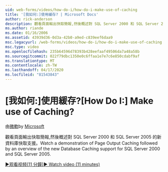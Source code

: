 ```yaml
---
uid: web-forms/videos/how-do-i/how-do-i-make-use-of-caching
title: '[我如何:]使用緩存? | Microsoft Docs'
author: rick-anderson
description: 觀看頁面輸出快取簡報,然後概述對 SQL Server 2000 和 SQL Server 2005 的新資料庫快取支援。
ms.author: riande
ms.date: 01/16/2006
ms.assetid: 43939d36-0d3a-42b0-a9ed-c839eef6daa9
msc.legacyurl: /web-forms/videos/how-do-i/how-do-i-make-use-of-caching
msc.type: video
ms.openlocfilehash: 235b64596d78393b428eefaaf49506da7a48a58b
ms.sourcegitcommit: 022f79dbc1350e0c6ffaa1e7e7c6e850cdabf9af
ms.translationtype: MT
ms.contentlocale: zh-TW
ms.lasthandoff: 04/17/2020
ms.locfileid: "81543843"
---
```

# <a name="how-do-i-make-use-of-caching"></a><span data-ttu-id="dc376-104">[我如何:]使用緩存?</span><span class="sxs-lookup"><span data-stu-id="dc376-104">[How Do I:] Make use of Caching?</span></span>

<span data-ttu-id="dc376-105">由[微軟](https://github.com/microsoft)</span><span class="sxs-lookup"><span data-stu-id="dc376-105">by [Microsoft](https://github.com/microsoft)</span></span>

<span data-ttu-id="dc376-106">觀看頁面輸出快取簡報,然後概述對 SQL Server 2000 和 SQL Server 2005 的新資料庫快取支援。</span><span class="sxs-lookup"><span data-stu-id="dc376-106">Watch a demonstration of Page Output Caching followed by an overview of the new Database Caching support for SQL Server 2000 and SQL Server 2005.</span></span>

[<span data-ttu-id="dc376-107">&#9654;观看视频(11 分鐘)</span><span class="sxs-lookup"><span data-stu-id="dc376-107">&#9654; Watch video (11 minutes)</span></span>](https://channel9.msdn.com/Blogs/ASP-NET-Site-Videos/how-do-i-make-use-of-caching)
